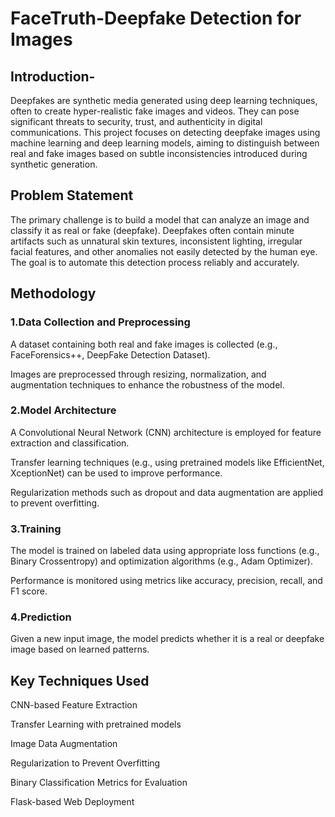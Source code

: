 # FaceTruth-Deepfake Detection for Images

## Introduction-

Deepfakes are synthetic media generated using deep learning techniques, often to create hyper-realistic fake images and videos.
They can pose significant threats to security, trust, and authenticity in digital communications.
This project focuses on detecting deepfake images using machine learning and deep learning models, aiming to distinguish between real and fake images based on subtle inconsistencies introduced during synthetic generation.

## Problem Statement
The primary challenge is to build a model that can analyze an image and classify it as real or fake (deepfake).
Deepfakes often contain minute artifacts such as unnatural skin textures, inconsistent lighting, irregular facial features, and other anomalies not easily detected by the human eye.
The goal is to automate this detection process reliably and accurately.

## Methodology
### 1.Data Collection and Preprocessing

A dataset containing both real and fake images is collected (e.g., FaceForensics++, DeepFake Detection Dataset).

Images are preprocessed through resizing, normalization, and augmentation techniques to enhance the robustness of the model.

### 2.Model Architecture

A Convolutional Neural Network (CNN) architecture is employed for feature extraction and classification.

Transfer learning techniques (e.g., using pretrained models like EfficientNet, XceptionNet) can be used to improve performance.

Regularization methods such as dropout and data augmentation are applied to prevent overfitting.

### 3.Training

The model is trained on labeled data using appropriate loss functions (e.g., Binary Crossentropy) and optimization algorithms (e.g., Adam Optimizer).

Performance is monitored using metrics like accuracy, precision, recall, and F1 score.

### 4.Prediction

Given a new input image, the model predicts whether it is a real or deepfake image based on learned patterns.



## Key Techniques Used
CNN-based Feature Extraction

Transfer Learning with pretrained models

Image Data Augmentation

Regularization to Prevent Overfitting

Binary Classification Metrics for Evaluation

Flask-based Web Deployment
